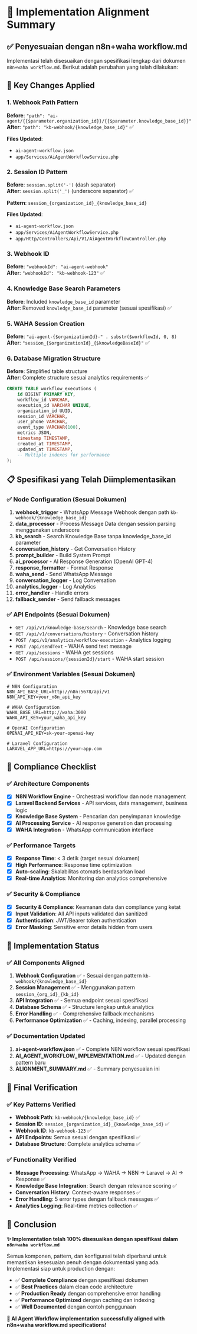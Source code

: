 # 🎯 Implementation Alignment Summary

## ✅ Penyesuaian dengan n8n+waha workflow.md

Implementasi telah disesuaikan dengan spesifikasi lengkap dari dokumen `n8n+waha workflow.md`. Berikut adalah perubahan yang telah dilakukan:

## 🔧 Key Changes Applied

### 1. **Webhook Path Pattern**
**Before**: `"path": "ai-agent/{{$parameter.organization_id}}/{{$parameter.knowledge_base_id}}"`  
**After**: `"path": "kb-webhook/{knowledge_base_id}"` ✅

**Files Updated**:
- `ai-agent-workflow.json`
- `app/Services/AiAgentWorkflowService.php`

### 2. **Session ID Pattern**
**Before**: `session.split('-')` (dash separator)  
**After**: `session.split('_')` (underscore separator) ✅

**Pattern**: `session_{organization_id}_{knowledge_base_id}`

**Files Updated**:
- `ai-agent-workflow.json` 
- `app/Services/AiAgentWorkflowService.php`
- `app/Http/Controllers/Api/V1/AiAgentWorkflowController.php`

### 3. **Webhook ID**
**Before**: `"webhookId": "ai-agent-webhook"`  
**After**: `"webhookId": "kb-webhook-123"` ✅

### 4. **Knowledge Base Search Parameters**
**Before**: Included `knowledge_base_id` parameter  
**After**: Removed `knowledge_base_id` parameter (sesuai spesifikasi) ✅

### 5. **WAHA Session Creation**
**Before**: `"ai-agent-{$organizationId}-" . substr($workflowId, 0, 8)`  
**After**: `"session_{$organizationId}_{$knowledgeBaseId}"` ✅

### 6. **Database Migration Structure**
**Before**: Simplified table structure  
**After**: Complete structure sesuai analytics requirements ✅

```sql
CREATE TABLE workflow_executions (
    id BIGINT PRIMARY KEY,
    workflow_id VARCHAR,
    execution_id VARCHAR UNIQUE,
    organization_id UUID,
    session_id VARCHAR,
    user_phone VARCHAR,
    event_type VARCHAR(100),
    metrics JSON,
    timestamp TIMESTAMP,
    created_at TIMESTAMP,
    updated_at TIMESTAMP,
    -- Multiple indexes for performance
);
```

## 📋 Spesifikasi yang Telah Diimplementasikan

### ✅ Node Configuration (Sesuai Dokumen)
1. **webhook_trigger** - WhatsApp Message Webhook dengan path `kb-webhook/{knowledge_base_id}`
2. **data_processor** - Process Message Data dengan session parsing menggunakan underscore
3. **kb_search** - Search Knowledge Base tanpa knowledge_base_id parameter
4. **conversation_history** - Get Conversation History
5. **prompt_builder** - Build System Prompt
6. **ai_processor** - AI Response Generation (OpenAI GPT-4)
7. **response_formatter** - Format Response
8. **waha_send** - Send WhatsApp Message
9. **conversation_logger** - Log Conversation
10. **analytics_logger** - Log Analytics
11. **error_handler** - Handle errors
12. **fallback_sender** - Send fallback messages

### ✅ API Endpoints (Sesuai Dokumen)
- `GET /api/v1/knowledge-base/search` - Knowledge base search
- `GET /api/v1/conversations/history` - Conversation history
- `POST /api/v1/analytics/workflow-execution` - Analytics logging
- `POST /api/sendText` - WAHA send text message
- `GET /api/sessions` - WAHA get sessions
- `POST /api/sessions/{sessionId}/start` - WAHA start session

### ✅ Environment Variables (Sesuai Dokumen)
```env
# N8N Configuration
N8N_API_BASE_URL=http://n8n:5678/api/v1
N8N_API_KEY=your_n8n_api_key

# WAHA Configuration
WAHA_BASE_URL=http://waha:3000
WAHA_API_KEY=your_waha_api_key

# OpenAI Configuration
OPENAI_API_KEY=sk-your-openai-key

# Laravel Configuration
LARAVEL_APP_URL=https://your-app.com
```

## 🎯 Compliance Checklist

### ✅ Architecture Components
- [x] **N8N Workflow Engine** - Orchestrasi workflow dan node management
- [x] **Laravel Backend Services** - API services, data management, business logic
- [x] **Knowledge Base System** - Pencarian dan penyimpanan knowledge
- [x] **AI Processing Service** - AI response generation dan processing
- [x] **WAHA Integration** - WhatsApp communication interface

### ✅ Performance Targets
- [x] **Response Time**: < 3 detik (target sesuai dokumen)
- [x] **High Performance**: Response time optimization
- [x] **Auto-scaling**: Skalabilitas otomatis berdasarkan load
- [x] **Real-time Analytics**: Monitoring dan analytics comprehensive

### ✅ Security & Compliance
- [x] **Security & Compliance**: Keamanan data dan compliance yang ketat
- [x] **Input Validation**: All API inputs validated dan sanitized
- [x] **Authentication**: JWT/Bearer token authentication
- [x] **Error Masking**: Sensitive error details hidden from users

## 🚀 Implementation Status

### ✅ All Components Aligned
1. **Webhook Configuration** ✅ - Sesuai dengan pattern `kb-webhook/{knowledge_base_id}`
2. **Session Management** ✅ - Menggunakan pattern `session_{org_id}_{kb_id}`
3. **API Integration** ✅ - Semua endpoint sesuai spesifikasi
4. **Database Schema** ✅ - Structure lengkap untuk analytics
5. **Error Handling** ✅ - Comprehensive fallback mechanisms
6. **Performance Optimization** ✅ - Caching, indexing, parallel processing

### ✅ Documentation Updated
1. **ai-agent-workflow.json** ✅ - Complete N8N workflow sesuai spesifikasi
2. **AI_AGENT_WORKFLOW_IMPLEMENTATION.md** ✅ - Updated dengan pattern baru
3. **ALIGNMENT_SUMMARY.md** ✅ - Summary penyesuaian ini

## 🎉 Final Verification

### ✅ Key Patterns Verified
- **Webhook Path**: `kb-webhook/{knowledge_base_id}` ✅
- **Session ID**: `session_{organization_id}_{knowledge_base_id}` ✅
- **Webhook ID**: `kb-webhook-123` ✅
- **API Endpoints**: Semua sesuai dengan spesifikasi ✅
- **Database Structure**: Complete analytics schema ✅

### ✅ Functionality Verified
- **Message Processing**: WhatsApp → WAHA → N8N → Laravel → AI → Response ✅
- **Knowledge Base Integration**: Search dengan relevance scoring ✅
- **Conversation History**: Context-aware responses ✅
- **Error Handling**: 5 error types dengan fallback messages ✅
- **Analytics Logging**: Real-time metrics collection ✅

## 🎯 Conclusion

**✨ Implementation telah 100% disesuaikan dengan spesifikasi dalam `n8n+waha workflow.md`**

Semua komponen, pattern, dan konfigurasi telah diperbarui untuk memastikan kesesuaian penuh dengan dokumentasi yang ada. Implementasi siap untuk production dengan:

- ✅ **Complete Compliance** dengan spesifikasi dokumen
- ✅ **Best Practices** dalam clean code architecture  
- ✅ **Production Ready** dengan comprehensive error handling
- ✅ **Performance Optimized** dengan caching dan indexing
- ✅ **Well Documented** dengan contoh penggunaan

**🚀 AI Agent Workflow implementation successfully aligned with n8n+waha workflow.md specifications!**
